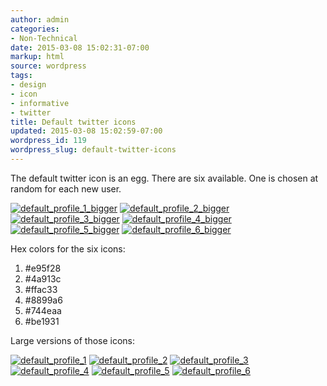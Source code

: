```yaml
---
author: admin
categories:
- Non-Technical
date: 2015-03-08 15:02:31-07:00
markup: html
source: wordpress
tags:
- design
- icon
- informative
- twitter
title: Default twitter icons
updated: 2015-03-08 15:02:59-07:00
wordpress_id: 119
wordpress_slug: default-twitter-icons
---
```

The default twitter icon is an egg. There are six available. One is chosen at random for each new user.

[![default_profile_1_bigger](https://blog.za3k.com/wp-content/uploads/2015/03/default_profile_1_bigger.png)](https://blog.za3k.com/wp-content/uploads/2015/03/default_profile_1_bigger.png) [![default_profile_2_bigger](https://blog.za3k.com/wp-content/uploads/2015/03/default_profile_2_bigger.png)](https://blog.za3k.com/wp-content/uploads/2015/03/default_profile_2_bigger.png) [![default_profile_3_bigger](https://blog.za3k.com/wp-content/uploads/2015/03/default_profile_3_bigger.png)](https://blog.za3k.com/wp-content/uploads/2015/03/default_profile_3_bigger.png) [![default_profile_4_bigger](https://blog.za3k.com/wp-content/uploads/2015/03/default_profile_4_bigger.png)](https://blog.za3k.com/wp-content/uploads/2015/03/default_profile_4_bigger.png) [![default_profile_5_bigger](https://blog.za3k.com/wp-content/uploads/2015/03/default_profile_5_bigger.png)](https://blog.za3k.com/wp-content/uploads/2015/03/default_profile_5_bigger.png) [![default_profile_6_bigger](https://blog.za3k.com/wp-content/uploads/2015/03/default_profile_6_bigger.png)](https://blog.za3k.com/wp-content/uploads/2015/03/default_profile_6_bigger.png)

Hex colors for the six icons:

1.  #e95f28
2.  #4a913c
3.  #ffac33
4.  #8899a6
5.  #744eaa
6.  #be1931

Large versions of those icons:

[![default_profile_1](https://blog.za3k.com/wp-content/uploads/2015/03/default_profile_1-300x300.png)](https://blog.za3k.com/wp-content/uploads/2015/03/default_profile_1.png) [![default_profile_2](https://blog.za3k.com/wp-content/uploads/2015/03/default_profile_2-300x300.png)](https://blog.za3k.com/wp-content/uploads/2015/03/default_profile_2.png) [![default_profile_3](https://blog.za3k.com/wp-content/uploads/2015/03/default_profile_3-300x300.png)](https://blog.za3k.com/wp-content/uploads/2015/03/default_profile_3.png) [![default_profile_4](https://blog.za3k.com/wp-content/uploads/2015/03/default_profile_4-300x300.png)](https://blog.za3k.com/wp-content/uploads/2015/03/default_profile_4.png) [![default_profile_5](https://blog.za3k.com/wp-content/uploads/2015/03/default_profile_5-300x300.png)](https://blog.za3k.com/wp-content/uploads/2015/03/default_profile_5.png) [![default_profile_6](https://blog.za3k.com/wp-content/uploads/2015/03/default_profile_6-300x300.png)](https://blog.za3k.com/wp-content/uploads/2015/03/default_profile_6.png)

